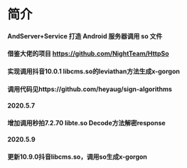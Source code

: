 # 简介

#### AndServer+Service 打造 Android 服务器调用 so 文件
#### 借鉴大佬的项目 https://github.com/NightTeam/HttpSo
#### 实现调用抖音10.0.1 libcms.so的leviathan方法生成x-gorgon
#### 调用代码见https://github.com/heyaug/sign-algorithms

#### 2020.5.7 
#### 增加调用秒拍7.2.70 libte.so Decode方法解密response

#### 2020.5.9
#### 更新10.9.0抖音libcms.so，调用so生成x-gorgon


